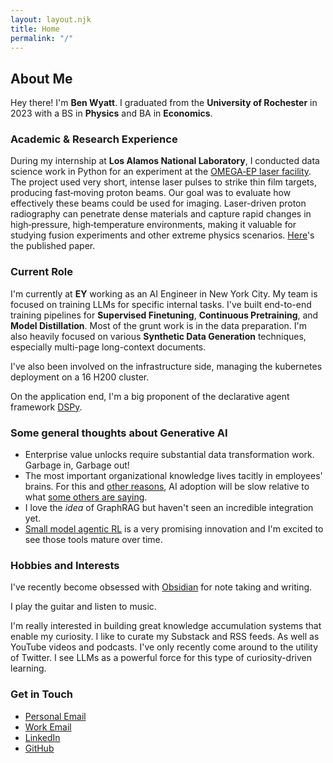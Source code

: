 ```yaml
---
layout: layout.njk
title: Home
permalink: "/"
---
```


## About Me

Hey there! I'm **Ben Wyatt**.  I graduated from the **University of Rochester** in 2023 with a BS in **Physics** and BA in **Economics**.

### Academic & Research Experience

During my internship at **Los Alamos National Laboratory**, I conducted data science work in Python for an experiment at the [OMEGA‐EP laser facility](https://www.lle.rochester.edu/omega-laser-facility-2/6271-2/).  The project used very short, intense laser pulses to strike thin film targets, producing fast‐moving proton beams.  Our goal was to evaluate how effectively these beams could be used for imaging.  Laser-driven proton radiography can penetrate dense materials and capture rapid changes in high‐pressure, high‐temperature environments, making it valuable for studying fusion experiments and other extreme physics scenarios. [Here](https://pubs.aip.org/aip/pop/article/32/3/033107/3340167/Characterization-of-laser-accelerated-proton-beams)'s the published paper.

### Current Role

I'm currently at **EY** working as an AI Engineer in New York City.  My team is focused on training LLMs for specific internal tasks.  I've built end-to-end training pipelines for **Supervised Finetuning**, **Continuous Pretraining**, and **Model Distillation**.  Most of the grunt work is in the data preparation.  I'm also heavily focused on various **Synthetic Data Generation** techniques, especially multi-page long-context documents.

I've also been involved on the infrastructure side, managing the kubernetes deployment on a 16 H200 cluster. 

On the application end, I'm a big proponent of the declarative agent framework [DSPy](https://dspy.ai/).



### Some general thoughts about Generative AI

- Enterprise value unlocks require substantial data transformation work. Garbage in, Garbage out!
- The most important organizational knowledge lives tacitly in employees' brains. For this and [other reasons](https://marginalrevolution.com/marginalrevolution/2025/02/why-i-think-ai-take-off-is-relatively-slow.html), AI adoption will be slow relative to what [some others are saying](https://ai-2027.com/).
- I love the *idea* of GraphRAG but haven't seen an incredible integration yet.
- [Small model agentic RL](https://github.com/OpenPipe/ART) is a very promising innovation and I'm excited to see those tools mature over time.

### Hobbies and Interests

I've recently become obsessed with [Obsidian](https://obsidian.md/) for note taking and writing.

I play the guitar and listen to music.

I'm really interested in building great knowledge accumulation systems that enable my curiosity.  I like to curate my Substack and RSS feeds. As well as YouTube videos and podcasts.  I've only recently come around to the utility of Twitter.  I see LLMs as a powerful force for this type of curiosity-driven learning.

### Get in Touch

- [Personal Email](mailto:blwyatt32@gmail.com)
- [Work Email](mailto:ben.wyatt@ey.com)
- [LinkedIn](https://www.linkedin.com/in/blwyatt3/)  
- [GitHub](https://github.com/ben-wyatt)


